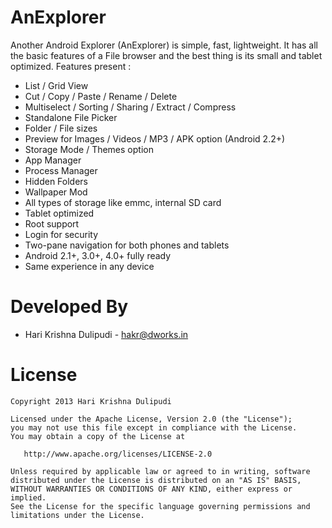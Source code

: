 AnExplorer
==========

Another Android Explorer (AnExplorer) is simple, fast, lightweight. 
It has all the basic features of a File browser and the best thing is its small and tablet optimized. 
Features present : 
* List / Grid View
* Cut / Copy / Paste / Rename / Delete
* Multiselect / Sorting / Sharing / Extract / Compress
* Standalone File Picker
* Folder / File sizes
* Preview for Images / Videos / MP3 / APK option (Android 2.2+)
* Storage Mode / Themes option
* App Manager
* Process Manager
* Hidden Folders
* Wallpaper Mod
* All types of storage like emmc, internal SD card
* Tablet optimized
* Root support
* Login for security
* Two-pane navigation for both phones and tablets
* Android 2.1+, 3.0+, 4.0+ fully ready
* Same experience in any device


Developed By
============

* Hari Krishna Dulipudi - <hakr@dworks.in>


License
=======

    Copyright 2013 Hari Krishna Dulipudi

    Licensed under the Apache License, Version 2.0 (the "License");
    you may not use this file except in compliance with the License.
    You may obtain a copy of the License at

       http://www.apache.org/licenses/LICENSE-2.0

    Unless required by applicable law or agreed to in writing, software
    distributed under the License is distributed on an "AS IS" BASIS,
    WITHOUT WARRANTIES OR CONDITIONS OF ANY KIND, either express or implied.
    See the License for the specific language governing permissions and
    limitations under the License.





[1]: https://play.google.com/store/apps/details?id=dev.dworks.apps.anexplorer.pro
